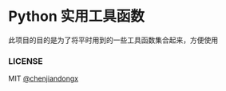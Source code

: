 # Python 实用工具函数

此项目的目的是为了将平时用到的一些工具函数集合起来，方便使用

### LICENSE

MIT [@chenjiandongx](https://github.com/chenjiandongx)
